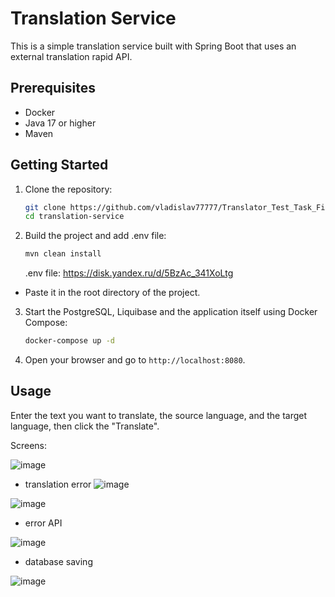 # Translation Service

This is a simple translation service built with Spring Boot that uses an external translation rapid API.

## Prerequisites

- Docker
- Java 17 or higher
- Maven

## Getting Started

1. Clone the repository:

    ```bash
    git clone https://github.com/vladislav77777/Translator_Test_Task_Fintech
    cd translation-service
    ```
    
2. Build the project and add .env file:

    ```bash
    mvn clean install
    ```

    .env file: https://disk.yandex.ru/d/5BzAc_341XoLtg
   
- Paste it in the root directory of the project.

3. Start the PostgreSQL, Liquibase and the application itself using Docker Compose:

    ```bash
    docker-compose up -d
    ```
4. Open your browser and go to `http://localhost:8080`.

## Usage

Enter the text you want to translate, the source language, and the target language, then click the "Translate".

Screens:


![image](https://github.com/user-attachments/assets/39d72bad-a4fd-4731-8220-e7eae157f5a7)

- translation error
![image](https://github.com/user-attachments/assets/538d7d98-b510-4db7-90a2-96d2c143dfdf)

![image](https://github.com/user-attachments/assets/a4af0c95-c59d-4623-8ec4-b90e5d436433)

- error API

![image](https://github.com/user-attachments/assets/be8ed6d5-01ac-42c8-9eb8-1bbbcea67edf)


- database saving

![image](https://github.com/user-attachments/assets/68072696-6d2b-4ede-a184-0a15d185fa51)
